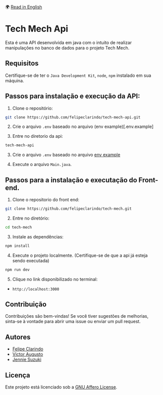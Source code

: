 🌍 [Read in English](README.md)

# Tech Mech Api

Esta é uma API desenvolvida em java com o intuito de realizar manipulações no banco de dados para o projeto Tech Mech.

## Requisitos

Certifique-se de ter o `Java Development Kit`, `node`, `npm` instalado em sua máquina.

## Passos para instalação e execução da API:

1. Clone o repositório:

```bash
git clone https://github.com/felipeclarindo/tech-mech-api.git
```

2. Crie o arquivo `.env` baseado no arquivo (env example)[.env.example]

3. Entre no diretorio da api:

```bash
tech-mech-api
```

3. Crie o arquivo `.env` baseado no arquivo [env example](.env.example)

4. Execute o arquivo `Main.java`.

## Passos para a instalação e executação do Front-end.

1. Clone o repositorio do front end:

```bash
git clone https://github.com/felipeclarindo/tech-mech.git
```

2. Entre no diretório:

```bash
cd tech-mech
```

3. Instale as dependências:

```bash
npm install
```

4. Execute o projeto localmente. (Certifique-se de que a api já esteja sendo executada)

```bash
npm run dev
```

5. Clique no link disponibilizado no terminal:

- `http://localhost:3000`

## Contribuição

Contribuições são bem-vindas! Se você tiver sugestões de melhorias, sinta-se à vontade para abrir uma issue ou enviar um pull request.

## Autores

- [Felipe Clarindo](https://github.com/felipeclarindo)
- [Victor Augusto](https://github.com/victoraugustogfavaro)
- [Jennie Suzuki](https://github.com/jenniesuzuki)

## Licença

Este projeto está licenciado sob a [GNU Affero License](https://www.gnu.org/licenses/agpl-3.0.html).
